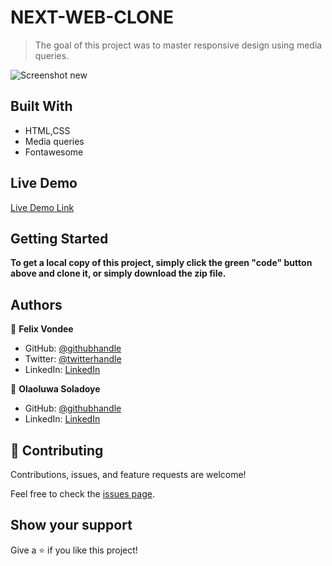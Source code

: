 
# NEXT-WEB-CLONE

> The goal of this project was to master responsive design using media queries.

![Screenshot  new](https://user-images.githubusercontent.com/55915241/108839722-1f1b3b80-75de-11eb-92c1-5f111e723d7e.png)

## Built With

- HTML,CSS
- Media queries
- Fontawesome

## Live Demo

[Live Demo Link](https://felix-vondee.github.io/nxtweb/)


## Getting Started

**To get a local copy of this project, simply click the green "code" button above and clone it, or simply download the zip file.**

## Authors

👤 **Felix Vondee**

- GitHub: [@githubhandle](https://github.com/felix-vondee)
- Twitter: [@twitterhandle](https://twitter.com/felix_vondee)
- LinkedIn: [LinkedIn](https://www.linkedin.com/in/felix-vondee-b8a280202/)

👤 **Olaoluwa Soladoye**

- GitHub: [@githubhandle](https://github.com/crappypapa)
- LinkedIn: [LinkedIn](https://www.linkedin.com/in/olaoluwa-soladoye/)

## 🤝 Contributing

Contributions, issues, and feature requests are welcome!

Feel free to check the [issues page](issues/).

## Show your support

Give a ⭐️ if you like this project!
